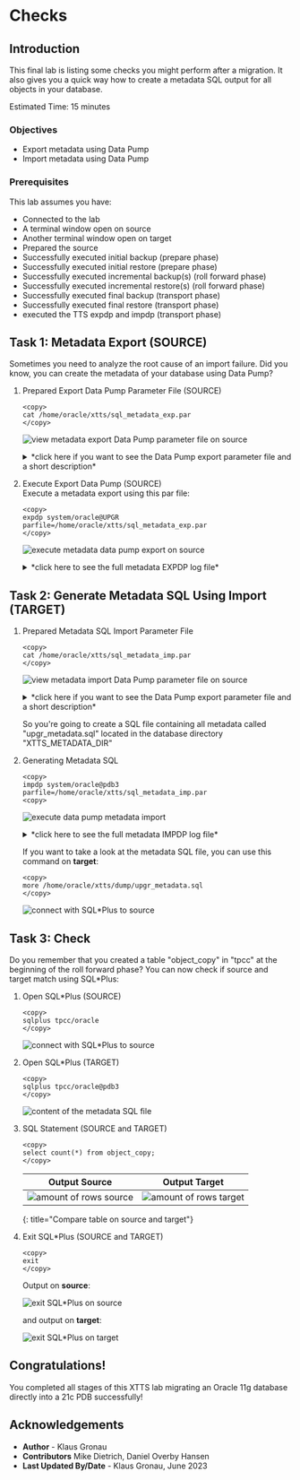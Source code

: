 # Checks  

## Introduction

This final lab is listing some checks you might perform after a migration. It also gives you a quick way how to create a metadata SQL output for all objects in your database.

Estimated Time: 15 minutes

### Objectives

- Export metadata using Data Pump
- Import metadata using Data Pump


### Prerequisites

This lab assumes you have:

- Connected to the lab
- A terminal window open on source
- Another terminal window open on target
- Prepared the source
- Successfully executed initial backup (prepare phase)
- Successfully executed initial restore (prepare phase)
- Successfully executed incremental backup(s) (roll forward phase)
- Successfully executed incremental restore(s) (roll forward phase)
- Successfully executed final backup (transport phase)
- Successfully executed final restore (transport phase)
- executed the TTS expdp and impdp (transport phase)



## Task 1: Metadata Export (SOURCE)
Sometimes you need to analyze the root cause of an import failure. Did you know, you can create the metadata of your database using Data Pump?

1. Prepared Export Data Pump Parameter File (SOURCE)

    ```
    <copy>
    cat /home/oracle/xtts/sql_metadata_exp.par
    </copy>
    ```

    ![view metadata export Data Pump parameter file on source ](./images/sql-metadat-export-par.png " ")

    <details>
    <summary>*click here if you want to see the Data Pump export parameter file and a short description*</summary>


    | Parameter | Comment |
    | :-------- | :-----|
    | directory=XTTS\_METADATA\_DIR | Specifies the default location to which export can write the dump file set and the log file |
    | dumpfile=upgr\_metadata\_%U.dmp | Is the name of the dump file |
    | cluster=N | Restricts to execute the current job on the node where it was started  |
    | job_name=cre_metadata_exp | Specifies a job name for the metadata export  |
    | content=metadata_only | Exports only metadata  |
    | filesize=10737418240 | Restricts the export of the Data Pump export to given amount of bytes  |
    | logfile=cre\_metadata\_exp.log | This parameter specifies the name for the log file of the export job. |
    | full=y | FULL specifies that you want to perform a full database mode export  |
    | parallel=1 | In 11.2 metadata is only exported with parallelism of 1  |
    {: title="Data Pump Metadata Export Parameter File"}

    </details>

2. Execute Export Data Pump (SOURCE) </br>
Execute a metadata export using this par file:

    ```
    <copy>
    expdp system/oracle@UPGR parfile=/home/oracle/xtts/sql_metadata_exp.par
    </copy>
    ```

    ![execute metadata data pump export on source ](./images/sql-metadata-export.png " ")

    <details>
    <summary>*click here to see the full metadata EXPDP log file*</summary>

      ``` text
    [UPGR] oracle@hol:~/xtts/source
    $ expdp system/oracle@UPGR parfile=/home/oracle/xtts/sql_metadata_exp.par

    Export: Release 11.2.0.4.0 - Production on Wed Jun 28 16:52:14 2023

    Copyright (c) 1982, 2011, Oracle and/or its affiliates.  All rights reserved.

    Connected to: Oracle Database 11g Enterprise Edition Release 11.2.0.4.0 - 64bit Production
    With the Partitioning, OLAP, Data Mining and Real Application Testing options
    Starting "SYSTEM"."CRE_METADATA_EXP":  system/********@UPGR parfile=/home/oracle/xtts/sql_metadata_exp.par
    Processing object type DATABASE_EXPORT/TABLESPACE
    Processing object type DATABASE_EXPORT/PROFILE
    Processing object type DATABASE_EXPORT/SYS_USER/USER
    Processing object type DATABASE_EXPORT/SCHEMA/USER
    Processing object type DATABASE_EXPORT/ROLE
    Processing object type DATABASE_EXPORT/GRANT/SYSTEM_GRANT/PROC_SYSTEM_GRANT
    Processing object type DATABASE_EXPORT/SCHEMA/GRANT/SYSTEM_GRANT
    Processing object type DATABASE_EXPORT/SCHEMA/ROLE_GRANT
    Processing object type DATABASE_EXPORT/SCHEMA/DEFAULT_ROLE
    Processing object type DATABASE_EXPORT/SCHEMA/TABLESPACE_QUOTA
    Processing object type DATABASE_EXPORT/RESOURCE_COST
    Processing object type DATABASE_EXPORT/TRUSTED_DB_LINK
    Processing object type DATABASE_EXPORT/SCHEMA/SEQUENCE/SEQUENCE
    Processing object type DATABASE_EXPORT/DIRECTORY/DIRECTORY
    Processing object type DATABASE_EXPORT/DIRECTORY/GRANT/OWNER_GRANT/OBJECT_GRANT
    Processing object type DATABASE_EXPORT/CONTEXT
    Processing object type DATABASE_EXPORT/SCHEMA/PUBLIC_SYNONYM/SYNONYM
    Processing object type DATABASE_EXPORT/SCHEMA/SYNONYM
    Processing object type DATABASE_EXPORT/SCHEMA/TYPE/TYPE_SPEC
    Processing object type DATABASE_EXPORT/SYSTEM_PROCOBJACT/PRE_SYSTEM_ACTIONS/PROCACT_SYSTEM
    Processing object type DATABASE_EXPORT/SYSTEM_PROCOBJACT/PROCOBJ
    Processing object type DATABASE_EXPORT/SYSTEM_PROCOBJACT/POST_SYSTEM_ACTIONS/PROCACT_SYSTEM
    Processing object type DATABASE_EXPORT/SCHEMA/PROCACT_SCHEMA
    Processing object type DATABASE_EXPORT/SCHEMA/TABLE/TABLE
    Processing object type DATABASE_EXPORT/SCHEMA/TABLE/PRE_TABLE_ACTION
    Processing object type DATABASE_EXPORT/SCHEMA/TABLE/GRANT/OWNER_GRANT/OBJECT_GRANT
    Processing object type DATABASE_EXPORT/SCHEMA/TABLE/COMMENT
    Processing object type DATABASE_EXPORT/SCHEMA/PACKAGE/PACKAGE_SPEC
    Processing object type DATABASE_EXPORT/SCHEMA/FUNCTION/FUNCTION
    Processing object type DATABASE_EXPORT/SCHEMA/PROCEDURE/PROCEDURE
    Processing object type DATABASE_EXPORT/SCHEMA/PACKAGE/COMPILE_PACKAGE/PACKAGE_SPEC/ALTER_PACKAGE_SPEC
    Processing object type DATABASE_EXPORT/SCHEMA/FUNCTION/ALTER_FUNCTION
    Processing object type DATABASE_EXPORT/SCHEMA/PROCEDURE/ALTER_PROCEDURE
    Processing object type DATABASE_EXPORT/SCHEMA/TABLE/INDEX/INDEX
    Processing object type DATABASE_EXPORT/SCHEMA/TABLE/CONSTRAINT/CONSTRAINT
    Processing object type DATABASE_EXPORT/SCHEMA/TABLE/INDEX/STATISTICS/INDEX_STATISTICS
    Processing object type DATABASE_EXPORT/SCHEMA/VIEW/VIEW
    Processing object type DATABASE_EXPORT/SCHEMA/VIEW/GRANT/OWNER_GRANT/OBJECT_GRANT
    Processing object type DATABASE_EXPORT/SCHEMA/VIEW/COMMENT
    Processing object type DATABASE_EXPORT/SCHEMA/PACKAGE_BODIES/PACKAGE/PACKAGE_BODY
    Processing object type DATABASE_EXPORT/SCHEMA/TABLE/CONSTRAINT/REF_CONSTRAINT
    Processing object type DATABASE_EXPORT/SCHEMA/TABLE/STATISTICS/TABLE_STATISTICS
    Processing object type DATABASE_EXPORT/SCHEMA/TABLE/POST_TABLE_ACTION
    Processing object type DATABASE_EXPORT/SCHEMA/TABLE/TRIGGER
    Processing object type DATABASE_EXPORT/SCHEMA/POST_SCHEMA/PROCACT_SCHEMA
    Processing object type DATABASE_EXPORT/AUDIT
    Master table "SYSTEM"."CRE_METADATA_EXP" successfully loaded/unloaded
    ******************************************************************************
    Dump file set for SYSTEM.CRE_METADATA_EXP is:
      /home/oracle/xtts/dump/upgr_metadata_01.dmp
    Job "SYSTEM"."CRE_METADATA_EXP" successfully completed at Wed Jun 28 16:53:02 2023 elapsed 0 00:00:47

    [UPGR] oracle@hol:~/xtts/source
    $
    ```
    </details>


## Task 2: Generate Metadata SQL Using Import (TARGET)

1. Prepared Metadata SQL Import Parameter File

    ```
    <copy>
    cat /home/oracle/xtts/sql_metadata_imp.par
    </copy>
    ```

    ![view metadata import Data Pump parameter file on source ](./images/sql-metadat-import-par.png " ")

    <details>
    <summary>*click here if you want to see the Data Pump export parameter file and a short description*</summary>


    | Parameter | Comment |
    | :-------- | :-----|
    | DIRECTORY=XTTS\_METADATA\_DIR | Specifies the default location to which Export can write the dump file set and the log file |
    | DUMPFILE=exp\_metadata.dmp | Is the name of the dump file |
    | logfile=xtts\_export\_metadata.log | This parameter specifies the name for the log file of the export job. |
    | sqlfile=upgr_metadata.sql | The name of the file containing SQL statements of the metadata  |
    | job_name=cre_metadata | The name of the import Data Pump job  |
    {: title="Data Pump Metadata Import SQL Parameter File"}

    </details>

    So you're going to create a SQL file containing all metadata called "upgr\_metadata.sql" located in the database directory "XTTS\_METADATA\_DIR" 

2.  Generating Metadata SQL

    ```
    <copy>
    impdp system/oracle@pdb3 parfile=/home/oracle/xtts/sql_metadata_imp.par
    <copy>
    ```

    ![execute data pump metadata import](./images/sql-metadata-import.png " ")

    <details>
    <summary>*click here to see the full metadata IMPDP log file*</summary>

    ``` text
    [CDB3] oracle@hol:~/xtts/target
    $ impdp system/oracle@pdb3 parfile=/home/oracle/xtts/sql_metadata_imp.par

    Import: Release 21.0.0.0.0 - Production on Wed Jun 28 17:00:39 2023
    Version 21.5.0.0.0

    Copyright (c) 1982, 2021, Oracle and/or its affiliates.  All rights reserved.


    Connected to: Oracle Database 21c Enterprise Edition Release 21.0.0.0.0 - Production
    Master table "SYSTEM"."CRE_METADATA" successfully loaded/unloaded
    Starting "SYSTEM"."CRE_METADATA":  system/********@pdb3 parfile=/home/oracle/xtts/sql_metadata_imp.par
    Processing object type DATABASE_EXPORT/TABLESPACE
    Processing object type DATABASE_EXPORT/PROFILE
    Processing object type DATABASE_EXPORT/SYS_USER/USER
    Processing object type DATABASE_EXPORT/SCHEMA/USER
    Processing object type DATABASE_EXPORT/ROLE
    Processing object type DATABASE_EXPORT/GRANT/SYSTEM_GRANT/PROC_SYSTEM_GRANT
    Processing object type DATABASE_EXPORT/SCHEMA/GRANT/SYSTEM_GRANT
    Processing object type DATABASE_EXPORT/SCHEMA/ROLE_GRANT
    Processing object type DATABASE_EXPORT/SCHEMA/DEFAULT_ROLE
    Processing object type DATABASE_EXPORT/SCHEMA/TABLESPACE_QUOTA
    Processing object type DATABASE_EXPORT/RESOURCE_COST
    Processing object type DATABASE_EXPORT/TRUSTED_DB_LINK
    Processing object type DATABASE_EXPORT/SCHEMA/SEQUENCE/SEQUENCE
    Processing object type DATABASE_EXPORT/DIRECTORY/DIRECTORY
    Processing object type DATABASE_EXPORT/DIRECTORY/GRANT/OWNER_GRANT/OBJECT_GRANT
    Processing object type DATABASE_EXPORT/CONTEXT
    Processing object type DATABASE_EXPORT/SCHEMA/TYPE/TYPE_SPEC
    Processing object type DATABASE_EXPORT/SYSTEM_PROCOBJACT/PRE_SYSTEM_ACTIONS/PROCACT_SYSTEM
    Processing object type DATABASE_EXPORT/SYSTEM_PROCOBJACT/PROCOBJ
    Processing object type DATABASE_EXPORT/SYSTEM_PROCOBJACT/POST_SYSTEM_ACTIONS/PROCACT_SYSTEM
    Processing object type DATABASE_EXPORT/SCHEMA/PROCACT_SCHEMA
    Processing object type DATABASE_EXPORT/SCHEMA/TABLE/TABLE
    Processing object type DATABASE_EXPORT/SCHEMA/TABLE/PRE_TABLE_ACTION
    Processing object type DATABASE_EXPORT/SCHEMA/TABLE/GRANT/OWNER_GRANT/OBJECT_GRANT
    Processing object type DATABASE_EXPORT/SCHEMA/TABLE/COMMENT
    Processing object type DATABASE_EXPORT/SCHEMA/PACKAGE/PACKAGE_SPEC
    Processing object type DATABASE_EXPORT/SCHEMA/PROCEDURE/PROCEDURE
    Processing object type DATABASE_EXPORT/SCHEMA/PACKAGE/COMPILE_PACKAGE/PACKAGE_SPEC/ALTER_PACKAGE_SPEC
    Processing object type DATABASE_EXPORT/SCHEMA/PROCEDURE/ALTER_PROCEDURE
    Processing object type DATABASE_EXPORT/SCHEMA/TABLE/INDEX/INDEX
    Processing object type DATABASE_EXPORT/SCHEMA/TABLE/CONSTRAINT/CONSTRAINT
    Processing object type DATABASE_EXPORT/SCHEMA/TABLE/INDEX/STATISTICS/INDEX_STATISTICS
    Processing object type DATABASE_EXPORT/SCHEMA/VIEW/VIEW
    Processing object type DATABASE_EXPORT/SCHEMA/PACKAGE_BODIES/PACKAGE/PACKAGE_BODY
    Processing object type DATABASE_EXPORT/SCHEMA/TABLE/CONSTRAINT/REF_CONSTRAINT
    Processing object type DATABASE_EXPORT/SCHEMA/TABLE/STATISTICS/TABLE_STATISTICS
    Processing object type DATABASE_EXPORT/SCHEMA/TABLE/POST_TABLE_ACTION
    Processing object type DATABASE_EXPORT/SCHEMA/TABLE/TRIGGER
    Processing object type DATABASE_EXPORT/SCHEMA/POST_SCHEMA/PROCACT_SCHEMA
    Processing object type DATABASE_EXPORT/AUDIT
    Job "SYSTEM"."CRE_METADATA" successfully completed at Wed Jun 28 17:01:00 2023 elapsed 0 00:00:15

    [CDB3] oracle@hol:~/xtts/target
    $
    ```
    </details>

    If you want to take a look at the metadata SQL file, you can use this command on __target__:

    ```
    <copy>
    more /home/oracle/xtts/dump/upgr_metadata.sql
    </copy>
    ```

    ![connect with SQL*Plus to source](./images/sqlplus-src.png " ") 



## Task  3: Check 
Do you remember that you created a table "object_copy" in "tpcc" at the beginning of the roll forward phase?
You can now check if source and target match using SQL*Plus:

1. Open SQL*Plus (SOURCE)

    ```
    <copy>
    sqlplus tpcc/oracle
    </copy>
    ```

    ![connect with SQL*Plus to source](./images/sqlplus-src.png " ") 

2. Open SQL*Plus (TARGET)

    ```
    <copy>
    sqlplus tpcc/oracle@pdb3
    </copy>
    ```

    ![content of the metadata SQL file](./images/metadata-sql-file.png " ") 

3. SQL Statement (SOURCE and TARGET)

    ```
    <copy>
    select count(*) from object_copy;
    </copy>
    ```

    | Output Source | Output Target |
    | :--------: | :-----:|
    | ![amount of rows source](./images/result-src.png " ")  | ![amount of rows target](./images/result-trg.png " ") |
    {: title="Compare table on source and target"}

4. Exit SQL*Plus (SOURCE and TARGET)

    ```
    <copy>
    exit
    </copy>
    ```

    Output on __source__:

    ![exit SQL*Plus on source](./images/disconnect-sqlplus-src.png " ")

    and output on __target__:

    ![exit SQL*Plus on target](./images/disconnect-sqlplus-trg.png " ")



## Congratulations! 
You completed all stages of this XTTS lab migrating an Oracle 11g database directly into a 21c PDB successfully!


## Acknowledgements
* **Author** - Klaus Gronau
* **Contributors** Mike Dietrich, Daniel Overby Hansen  
* **Last Updated By/Date** - Klaus Gronau, June 2023
